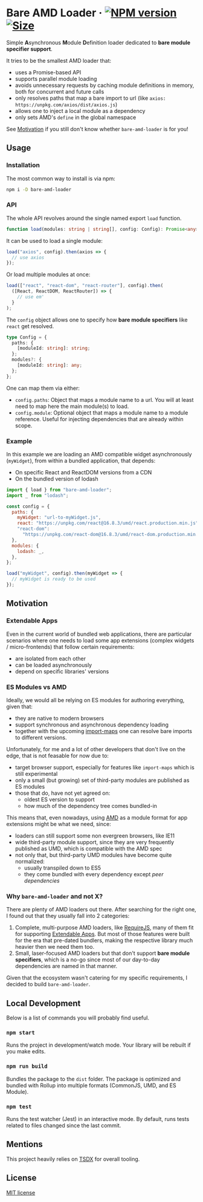 # Bare AMD Loader · [![NPM version](https://img.shields.io/npm/v/bare-amd-loader)](https://www.npmjs.com/package/bare-amd-loader) [![Size](https://img.shields.io/bundlephobia/minzip/bare-amd-loader)](https://bundlephobia.com/result?p=bare-amd-loader)

Simple **A**synchronous **M**odule **D**efinition loader dedicated to **bare module specifier support**.

It tries to be the smallest AMD loader that:

- uses a Promise-based API
- supports parallel module loading
- avoids unnecessary requests by caching module definitions in memory, both for concurrent and future calls
- only resolves paths that map a bare import to url (like `axios: https://unpkg.com/axios/dist/axios.js`)
- allows one to inject a local module as a dependency
- only sets AMD's `define` in the global namespace

See [Motivation](#motivation) if you still don't know whether `bare-amd-loader` is for you!

## Usage

### Installation

The most common way to install is via npm:

```sh
npm i -D bare-amd-loader
```

### API

The whole API revolves around the single named export `load` function.

```ts
function load(modules: string | string[], config: Config): Promise<any>;
```

It can be used to load a single module:

```js
load("axios", config).then(axios => {
  // use axios
});
```

Or load multiple modules at once:

```js
load(["react", "react-dom", "react-router"], config).then(
  ([React, ReactDOM, ReactRouter]) => {
    // use em'
  }
);
```

The `config` object allows one to specify how **bare module specifiers** like `react` get resolved.

```ts
type Config = {
  paths: {
    [moduleId: string]: string;
  };
  modules?: {
    [moduleId: string]: any;
  };
};
```

One can map them via either:

- `config.paths`: Object that maps a module name to a url. You will at least need to map here the main module(s) to load.
- `config.module`: Optional object that maps a module name to a module reference. Useful for injecting dependencies that are already within scope.

### Example

In this example we are loading an AMD compatible widget asynchronously (`myWidget`), from within a bundled application, that depends:

- On specific React and ReactDOM versions from a CDN
- On the bundled version of lodash

```js
import { load } from "bare-amd-loader";
import _ from "lodash";

const config = {
  paths: {
    myWidget: "url-to-myWidget.js",
    react: "https://unpkg.com/react@16.8.3/umd/react.production.min.js",
    "react-dom":
      "https://unpkg.com/react-dom@16.8.3/umd/react-dom.production.min.js",
  },
  modules: {
    lodash: _,
  },
};

load("myWidget", config).then(myWidget => {
  // myWidget is ready to be used
});
```

## Motivation

### Extendable Apps

Even in the current world of bundled web applications, there are particular scenarios where one needs to load some app extensions (complex widgets / micro-frontends) that follow certain requirements:

- are isolated from each other
- can be loaded asynchronously
- depend on specific libraries' versions

### ES Modules vs AMD

Ideally, we would all be relying on ES modules for authoring everything, given that:

- they are native to modern browsers
- support synchronous and asynchronous dependency loading
- together with the upcoming [import-maps](https://github.com/WICG/import-maps) one can resolve bare imports to different versions.

Unfortunately, for me and a lot of other developers that don't live on the edge, that is not feasable for now due to:

- target browser support, especially for features like `import-maps` which is still experimental
- only a small (but growing) set of third-party modules are published as ES modules
- those that do, have not yet agreed on:
  - oldest ES version to support
  - how much of the dependency tree comes bundled-in

This means that, even nowadays, using [AMD](https://github.com/amdjs/amdjs-api/wiki/AMD) as a module format for app extensions might be what we need, since:

- loaders can still support some non evergreen browsers, like IE11
- wide third-party module support, since they are very frequently published as UMD, which is compatible with the AMD spec
- not only that, but third-party UMD modules have become quite normalized:
  - usually transpiled down to ES5
  - they come bundled with every dependency except _peer dependencies_

### Why `bare-amd-loader` and not X?

There are plenty of AMD loaders out there. After searching for the right one, I found out that they usually fall into 2 categories:

1. Complete, multi-purpose AMD loaders, like [RequireJS](https://requirejs.org/), many of them fit for supporting [Extendable Apps](#extendable-apps). But most of those features were built for the era that pre-dated bundlers, making the respective library much heavier then we need them too.
2. Small, laser-focused AMD loaders but that don't support **bare module specifiers**, which is a no-go since most of our day-to-day dependencies are named in that manner.

Given that the ecosystem wasn't catering for my specific requirements, I decided to build `bare-amd-loader`.

## Local Development

Below is a list of commands you will probably find useful.

### `npm start`

Runs the project in development/watch mode. Your library will be rebuilt if you make edits.

### `npm run build`

Bundles the package to the `dist` folder.
The package is optimized and bundled with Rollup into multiple formats (CommonJS, UMD, and ES Module).

### `npm test`

Runs the test watcher (Jest) in an interactive mode.
By default, runs tests related to files changed since the last commit.

## Mentions

This project heavily relies on [TSDX](https://github.com/jaredpalmer/tsdx) for overall tooling.

## License

[MIT license](http://opensource.org/licenses/MIT)
